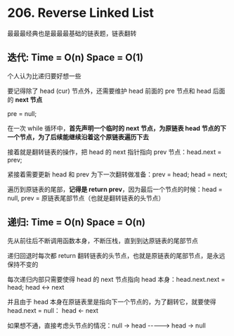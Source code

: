 # 206. Reverse Linked List
最最最经典也是最最最基础的链表题，链表翻转

## 迭代: Time = O(n) Space = O(1)
个人认为比递归要好想一些

要记得除了 head (cur) 节点外，还需要维护 head 前面的 pre 节点和 head 后面的 **next 节点**

pre = null;

在一次 while 循环中，**首先声明一个临时的 next 节点，为原链表 head 节点的下一个节点，为了后续能继续沿着这个原链表遍历下去**

接着就是翻转链表的操作，把 head 的 next 指针指向 prev 节点：head.next = prev;

紧接着需要更新 head 和 prev 为下一次翻转做准备：prev = head; head = next;

遍历到原链表的尾部，**记得是 return prev**，因为最后一个节点的时候：head = null, prev = 原链表尾部节点（也就是翻转链表的头节点）

## 递归: Time = O(n) Space = O(n)
先从前往后不断调用函数本身，不断压栈，直到到达原链表的尾部节点

递归回退时每次都 return 翻转链表的头节点，也就是原链表的尾部节点，是永远保持不变的

每次递归内部只需要使得 head 的 next 节点指向 head 本身：head.next.next = head;       head <-> next 

并且由于 head 本身在原链表里是指向下一个节点的，为了翻转它，就要使得 head.next = null： head <- next

如果想不通，直接考虑头节点的情况：null -> head -----> head -> null





